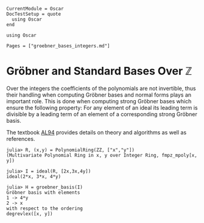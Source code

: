 ```@meta
CurrentModule = Oscar
DocTestSetup = quote
  using Oscar
end
```

```@setup oscar
using Oscar
```

```@contents
Pages = ["groebner_bases_integers.md"]
```

# Gröbner and Standard Bases Over $\mathbb Z$

Over the integers the coefficients of the polynomials 
are not invertible, thus their handling when computing
Gröbner bases and normal forms plays an important role. This is done when 
computing strong Gröbner bases which ensure the following property: 
For any element of an ideal its leading term is divisible by a leading term of an 
element of a corresponding strong Gröbner basis.

The textbook [AL94](@cite) provides details on theory and algorithms as well as references.

```jldoctest
julia> R, (x,y) = PolynomialRing(ZZ, ["x","y"])
(Multivariate Polynomial Ring in x, y over Integer Ring, fmpz_mpoly[x, y])

julia> I = ideal(R, [2x,3x,4y])
ideal(2*x, 3*x, 4*y)

julia> H = groebner_basis(I)
Gröbner basis with elements
1 -> 4*y
2 -> x
with respect to the ordering
degrevlex([x, y])

```
